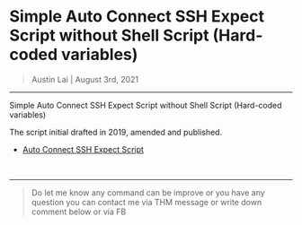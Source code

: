 # Simple Auto Connect SSH Expect Script without Shell Script (Hard-coded variables)

> Austin Lai | August 3rd, 2021

---

<!-- Description -->

Simple Auto Connect SSH Expect Script without Shell Script (Hard-coded variables)

The script initial drafted in 2019, amended and published.

- [Auto Connect SSH Expect Script](https://github.com/austin-lai/Simple-Auto-Connect-SSH-Expect-Script-without-Shell-Script-Hard-coded-variables/blob/master/auto-connect-ssh-expect.sh)

<!-- /Description -->

<br />

---

> Do let me know any command can be improve or you have any question you can contact me via THM message or write down comment below or via FB
